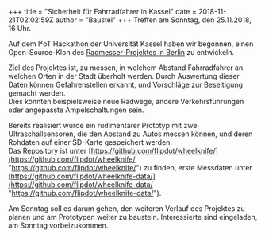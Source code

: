 +++
title = "Sicherheit für Fahrradfahrer in Kassel"
date = 2018-11-21T02:02:59Z
author = "Baustel"
+++
Treffen am Sonntag, den 25.11.2018, 16 Uhr.  
  
Auf dem I²oT Hackathon der Universität Kassel haben wir begonnen, einen
Open-Source-Klon des [Radmesser-Projektes in
Berlin](https://interaktiv.tagesspiegel.de/radmesser/index.html) zu
entwickeln.  
  
Ziel des Projektes ist, zu messen, in welchem Abstand Fahrradfahrer an
welchen Orten in der Stadt überholt werden. Durch Auswertung dieser
Daten können Gefahrenstellen erkannt, und Vorschläge zur Beseitigung
gemacht werden.  
Dies könnten beispielsweise neue Radwege, andere Verkehrsführungen oder
angepasste Ampelschaltungen sein.  
  
Bereits realisiert wurde ein rudimentärer Prototyp mit zwei
Ultraschallsensoren, die den Abstand zu Autos messen können, und deren
Rohdaten auf einer SD-Karte gespeichert werden.  
Das Repository ist unter
[https://github.com/flipdot/wheelknife/](https://github.com/flipdot/wheelknife/ "https://github.com/flipdot/wheelknife/")
zu finden, erste Messdaten unter
[https://github.com/flipdot/wheelknife-data/](https://github.com/flipdot/wheelknife-data/ "https://github.com/flipdot/wheelknife-data/").  
  
Am Sonntag soll es darum gehen, den weiteren Verlauf des Projektes zu
planen und am Prototypen weiter zu bausteln. Interessierte sind
eingeladen, am Sonntag vorbeizukommen.
